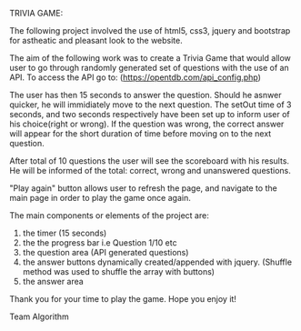 TRIVIA GAME:

The following project involved the use of html5, css3, jquery
and bootstrap for astheatic and pleasant look to the website.

The aim of the following work was to create a Trivia Game that would allow
user to go through randomly generated set of questions with the use of an API.
To access the API go to: (https://opentdb.com/api_config.php)

The user has then 15 seconds to answer the question. Should he asnwer quicker, he will immidiately move to the next question. The setOut time of 3 seconds, and two seconds respectively have been set up to inform
user of his choice(right or wrong). If the question
was wrong, the correct answer will appear for the short duration of time before moving on to the next question.

After total of 10 questions the user will see the scoreboard with his results. He will be
informed of the total: correct, wrong and unanswered questions.

"Play again" button allows user to refresh the page, and navigate to the main page in order to play the game once again.

The main components or elements of the project are:

1. the timer (15 seconds)
2. the the progress bar i.e Question 1/10 etc
3. the question area (API generated questions)
4. the answer buttons dynamically created/appended with jquery.
   (Shuffle method was used to shuffle the array with buttons)
5. the answer area

Thank you for your time to play the game. Hope you enjoy it!

Team Algorithm
